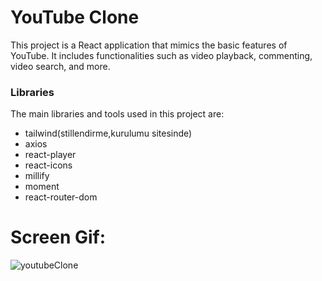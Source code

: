 # YouTube Clone

This project is a React application that mimics the basic features of YouTube. It includes functionalities such as video playback, commenting, video search, and more.


### Libraries

The main libraries and tools used in this project are:

- tailwind(stillendirme,kurulumu sitesinde)
- axios
- react-player
- react-icons
- millify
- moment
- react-router-dom

# Screen Gif: 
![youtubeClone](https://github.com/gurkanceylan41/youtube-clone/assets/165313565/80e0cc9f-ca02-42d0-b2c3-9e9051d5bf63)
